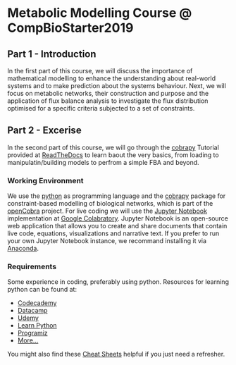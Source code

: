# Metabolic Modelling Course @ CompBioStarter2019


## Part 1 - Introduction
In the first part of this course, we will discuss the importance of mathematical modelling to enhance the understanding about real-world systems and to make prediction about the systems behaviour. 
Next, we will focus on metabolic networks, their construction and purpose and the application of flux balance analysis to investigate the flux distribution optimised for a specific criteria subjected to a set of constraints.

## Part 2 - Excerise
In the second part of this course, we will go through the [cobrapy](https://opencobra.github.io/cobrapy/) Tutorial provided at [ReadTheDocs](https://cobrapy.readthedocs.io/en/latest/index.html) to learn baout the very basics, from loading to manipulatin/building models to perfrom a simple FBA and beyond.

### Working Environment
We use the [python](https://www.python.org) as programming language and the [cobrapy](https://opencobra.github.io/cobrapy/) package for constraint-based modelling of biological networks, which is part of the [openCobra](http://opencobra.github.io) project. 
For live coding we will use the [Jupyter Notebook](https://jupyter.org) implementation at [Google Colabratory](https://colab.research.google.com/). 
Jupyter Notebook is an open-source web application that allows you to create and share documents that contain live code, equations, visualizations and narrative text. If you prefer to run your own Jupyter Notebook instance, we recommand installing it via [Anaconda](https://anaconda.org).

### Requirements
Some experience in coding, preferably using python. 
Resources for learning python can be found at:
* [Codecademy](https://www.codecademy.com/catalog/language/python)
* [Datacamp](https://www.datacamp.com/courses/q:python)
* [Udemy](https://www.udemy.com/topic/python/)
* [Learn Python](https://www.learnpython.org)
* [Programiz](https://www.programiz.com/python-programming#tutorial)
* [More...](https://wiki.python.org/moin/BeginnersGuide/Programmers)

You might also find these [Cheat Sheets](https://www.datacamp.com/community/data-science-cheatsheets?tag=python) helpful if you just need a refresher.
